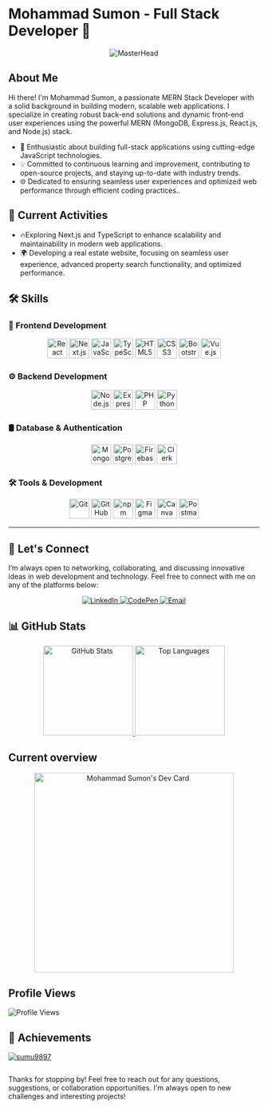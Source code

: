 # Mohammad Sumon - Full Stack Developer 👋
<p align="center">
  <img src="https://i.ibb.co.com/MkVSrQWD/Mohammad-Sumon.png" alt="MasterHead" />
</p>

## About Me

Hi there! I'm Mohammad Sumon, a passionate MERN Stack Developer with a solid background in building modern, scalable web applications. I specialize in creating robust back-end solutions and dynamic front-end user experiences using the powerful MERN (MongoDB, Express.js, React.js, and Node.js) stack.

- 🚀 Enthusiastic about building full-stack applications using cutting-edge JavaScript technologies.
- 💡 Committed to continuous learning and improvement, contributing to open-source projects, and staying up-to-date with industry trends.
- 🌐 Dedicated to ensuring seamless user experiences and optimized web performance through efficient coding practices..


## 🚀 Current Activities
- 🔥Exploring Next.js and TypeScript to enhance scalability and maintainability in modern web applications.
- 🌍 Developing a real estate website, focusing on seamless user experience, advanced property search functionality, and optimized performance.


## 🛠 Skills  

### 🚀 Frontend Development  
<div align="center">
  <img src="https://cdn.jsdelivr.net/gh/devicons/devicon/icons/react/react-original.svg" height="40" alt="React" />
  <img src="https://cdn.jsdelivr.net/gh/devicons/devicon/icons/nextjs/nextjs-original.svg" height="40" alt="Next.js" />
  <img src="https://cdn.jsdelivr.net/gh/devicons/devicon/icons/javascript/javascript-original.svg" height="40" alt="JavaScript" />
  <img src="https://cdn.jsdelivr.net/gh/devicons/devicon/icons/typescript/typescript-original.svg" height="40" alt="TypeScript" />
  <img src="https://cdn.jsdelivr.net/gh/devicons/devicon/icons/html5/html5-original.svg" height="40" alt="HTML5" />
  <img src="https://cdn.jsdelivr.net/gh/devicons/devicon/icons/css3/css3-original.svg" height="40" alt="CSS3" />
  <img src="https://cdn.jsdelivr.net/gh/devicons/devicon/icons/bootstrap/bootstrap-original.svg" height="40" alt="Bootstrap" />
  <img src="https://cdn.jsdelivr.net/gh/devicons/devicon/icons/vuejs/vuejs-original.svg" height="40" alt="Vue.js" />
</div>  

### ⚙️ Backend Development  
<div align="center">
  <img src="https://cdn.jsdelivr.net/gh/devicons/devicon/icons/nodejs/nodejs-original.svg" height="40" alt="Node.js" />
  <img src="https://cdn.jsdelivr.net/gh/devicons/devicon/icons/express/express-original.svg" height="40" alt="Express.js" />
  <img src="https://cdn.jsdelivr.net/gh/devicons/devicon/icons/php/php-original.svg" height="40" alt="PHP" />
  <img src="https://cdn.jsdelivr.net/gh/devicons/devicon/icons/python/python-original.svg" height="40" alt="Python" />
</div>  

### 🛢️ Database & Authentication  
<div align="center">
  <img src="https://cdn.jsdelivr.net/gh/devicons/devicon/icons/mongodb/mongodb-original.svg" height="40" alt="MongoDB" />
  <img src="https://cdn.jsdelivr.net/gh/devicons/devicon/icons/postgresql/postgresql-original.svg" height="40" alt="PostgreSQL" />
  <img src="https://cdn.jsdelivr.net/gh/devicons/devicon/icons/firebase/firebase-plain.svg" height="40" alt="Firebase" />
  <img src="https://avatars.githubusercontent.com/u/49538330?s=200&v=4" height="40" alt="Clerk" />
</div>  

### 🛠 Tools & Development  
<div align="center">
  <img src="https://cdn.jsdelivr.net/gh/devicons/devicon/icons/git/git-original.svg" height="40" alt="Git" />
  <img src="https://cdn.jsdelivr.net/gh/devicons/devicon/icons/github/github-original.svg" height="40" alt="GitHub" />
  <img src="https://cdn.jsdelivr.net/gh/devicons/devicon/icons/npm/npm-original-wordmark.svg" height="40" alt="npm" />
  <img src="https://cdn.jsdelivr.net/gh/devicons/devicon/icons/figma/figma-original.svg" height="40" alt="Figma" />
  <img src="https://cdn.jsdelivr.net/gh/devicons/devicon/icons/canva/canva-original.svg" height="40" alt="Canva" />
  <img src="https://uxwing.com/wp-content/themes/uxwing/download/brands-and-social-media/postman-icon.png" height="40" alt="Postman" />
</div>  

---


###

## 🔗 Let's Connect  

I’m always open to networking, collaborating, and discussing innovative ideas in web development and technology. Feel free to connect with me on any of the platforms below:  

<div align="center">
  
  <a href="https://www.linkedin.com/in/md-sumon9897/" target="_blank">
    <img src="https://img.shields.io/badge/LinkedIn-0077B5?style=for-the-badge&logo=linkedin&logoColor=white" alt="LinkedIn" />
  </a>  
  <a href="https://codepen.io/mohammad-sumu" target="_blank">
    <img src="https://img.shields.io/badge/CodePen-000000?style=for-the-badge&logo=codepen&logoColor=white" alt="CodePen" />
  </a>  
  <a href="mailto:mohammad.sumon9897@gmail.com">
    <img src="https://img.shields.io/badge/Email-0077B5?style=for-the-badge&logo=gmail&logoColor=white" alt="Email" />
  </a>
</div>





## 📊 GitHub Stats  

<div align="center">
  
  <a href="https://github.com/sumu9897">
    <img height="180em" src="https://github-readme-stats.vercel.app/api?username=sumu9897&show_icons=true&theme=tokyonight&count_private=true" alt="GitHub Stats" />
  </a>
  
  <a href="https://github.com/sumu9897">
    <img height="180em" src="https://github-readme-stats.vercel.app/api/top-langs/?username=sumu9897&layout=compact&theme=tokyonight" alt="Top Languages" />
  </a>

</div>



## Current overview
<div>
<div align="center">
<a href="https://app.daily.dev/mohammadsumon"><img src="https://api.daily.dev/devcards/ebba5d4d9f5f41e1a77ca91663611c21.png?r=qie" width="400" alt="Mohammad Sumon's Dev Card"/></a></div>

## Profile Views

![Profile Views](https://komarev.com/ghpvc/?username=sumu9897&color=brightgreen)


## 🌟 Achievements
<p align="left">
  <a href="https://github.com/ryo-ma/github-profile-trophy">
    <img src="https://github-profile-trophy.vercel.app/?username=sumu9897" alt="sumu9897" />
  </a>
</p>

<p align="left">
  <a href="https://twitter.com/" target="blank">
    <img src="https://img.shields.io/twitter/follow/?logo=twitter&style=for-the-badge" alt="" />
  </a>
</p>

Thanks for stopping by! Feel free to reach out for any questions, suggestions, or collaboration opportunities. I'm always open to new challenges and interesting projects!
